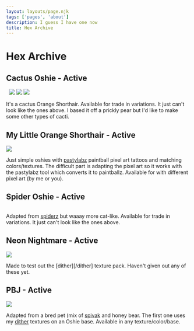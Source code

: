 ```yaml
---
layout: layouts/page.njk
tags: ['pages', 'about']
description: I guess I have one now
title: Hex Archive
---
```


# Hex Archive

## Cactus Oshie - Active
<img srcset="https://cdn.glitch.com/e8c48446-7221-44a1-aabd-d809cd1d1e34%2Fprickly2.png?v=1626842396946 2x">
<img srcset="https://cdn.glitch.com/e8c48446-7221-44a1-aabd-d809cd1d1e34%2Ffrida.png?v=1627105822172 2x">
<img src="https://cdn.glitch.com/e8c48446-7221-44a1-aabd-d809cd1d1e34%2Fpachi.png?v=1627105833588" class="pixel non-responsive"> 
<img src="https://cdn.glitch.com/e8c48446-7221-44a1-aabd-d809cd1d1e34%2Fcactuspink.png?1627519900257" class="pixel non-responsive">
<img src="https://cdn.glitch.com/e8c48446-7221-44a1-aabd-d809cd1d1e34%2Fpeyote.png?v=1627520032161" class="pixel non-responsive">


It's a cactus Orange Shorthair. Available for trade in variations. It just can't look like the ones above. I based it off a prickly pear but I'd like to make some other types of cacti. 

## My Little Orange Shorthair - Active
<img src="https://cdn.glitch.com/e8c48446-7221-44a1-aabd-d809cd1d1e34%2Fbeachy.png?v=1627519783725" class="pixel non-responsive">

Just simple oshies with [pastylabz](https://github.com/yakrell/pastylabz/) paintball pixel art tattoos and matching colors/textures. The difficult part is adapting the pixel art so it works with the pastylabz tool which converts it to paintballz. Available for with different pixel art (by me or you).


## Spider Oshie - Active
<img srcset="https://cdn.glitch.com/e8c48446-7221-44a1-aabd-d809cd1d1e34%2FCleanShot%202021-07-25%20at%2021.18.48.gif?v=1627266002988 2x">


Adapted from [spiderz](/spiderz) but waaay more cat-like. Available for trade in variations. It just can't look like the ones above.  


## Neon Nightmare - Active
<img src="https://cdn.glitch.com/e8c48446-7221-44a1-aabd-d809cd1d1e34%2FVz2ASrG.png?v=1627593803381" class="pixel non-responsive">

Made to test out the [dither][/dither] texture pack. Haven't given out any of these yet.

## PBJ - Active
<img src="https://cdn.glitch.com/e8c48446-7221-44a1-aabd-d809cd1d1e34%2Fpbj.png?v=1627593980311" class="pixel non-responsive">

Adapted from a bred pet (mix of <a href="https://gyiyg.neocities.org/">spivak</a> and honey bear. The first one uses my [dither](/dither) textures on an Oshie base. Available in any texture/color/base.
